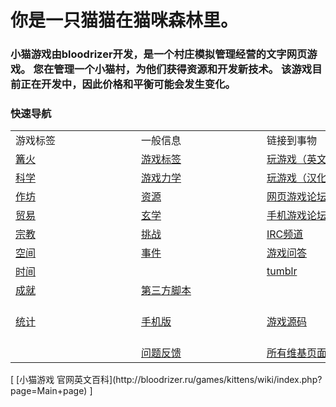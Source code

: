 # 你是一只猫猫在猫咪森林里。
### 小猫游戏由bloodrizer开发，是一个村庄模拟管理经营的文字网页游戏。 您在管理一个小猫村，为他们获得资源和开发新技术。 该游戏目前正在开发中，因此价格和平衡可能会发生变化。
### 快速导航

<table class="wikitable">
	<tbody>
		<tr>
			<td class="em">
				<span style="display:block;width:185px">
							游戏标签
				</span>
			</td>
			<td class="em">
				<span style="display:block;width:185px">
							一般信息
				</span>
			</td>
			<td class="em">
				<span style="display:block;width:185px">
							链接到事物
				</span>
			</td>
			<td class="em">
				<span style="display:block;width:185px">
							多语言
				</span>
			</td>
		</tr>
		<tr>
			<td>
				<a href="?file=001-猫咪百科/01-建筑物/01-食物生产">
							篝火
				</a>
			</td>
			<td>
				<a href="?file=002-常用资料/003-游戏标签">
							游戏标签
				</a>
			</td>
			<td>
				<a href="http://bloodrizer.ru/games/kittens/">玩游戏（英文原版）</a>
			</td>
			<td>
				<a href="http://bloodrizer.ru/games/kittens/wiki/index.php?page=locale-en">
							英语
				</a>
			</td>
		</tr>
		<tr>
			<td>
				<a href="?file=001-猫咪百科/03-科技">
							科学
				</a>
			</td>
			<td>
				<a href="#Game+Mechanics">
							游戏力学
				</a>
			</td>
			<td>
				<a href="https://zhaolinxu.github.io/cat-zh/">玩游戏（汉化版）</a>
			</td>
			<td>
				<a href="http://bloodrizer.ru/games/kittens/wiki/index.php?page=locale-ru">
							俄语
				</a>
			</td>
		</tr>
		<tr>
			<td>
				<a href="?file=001-猫咪百科/04-作坊/01-升级">
							作坊
				</a>
			</td>
			<td>
				<a href="?file=002-常用资料/005-资源介绍">
							资源
				</a>
			</td>
			<td>
				<a href="https://www.reddit.com/r/kittensgame/">网页游戏论坛</a>
			</td>
			<td>
				<a href="http://bloodrizer.ru/games/kittens/wiki/index.php?page=locale-ko">
							韩语
				</a>
			</td>
		</tr>
		<tr>
			<td>
				<a href="?file=001-猫咪百科/05-贸易">
							贸易
				</a>
			</td>
			<td>
				<a href="#Metaphysics">
							玄学
				</a>
			</td>
			<td>
			<a href="https://www.reddit.com/r/kgmobile/">手机游戏论坛</a>
			</td>
			<td>
				<a href="http://bloodrizer.ru/games/kittens/wiki/index.php?page=locale-no">
							挪威
				</a>
			</td>
		</tr>
		<tr>
			<td>
				<a href="#Religion">
							宗教
				</a>
			</td>
			<td>
				<a href="?file=002-常用资料/007-挑战模式">
							挑战
				</a>
			</td>
			<td>
			<a href="http://irc.lc/irc.canternet.org/kittensgame/Kitten@@@@" class="external">
						IRC频道
			</a>
			</td>
			<td>
				<a href="http://bloodrizer.ru/games/kittens/wiki/index.php?page=Deutsch">
							德语
				</a>
			</td>
		</tr>
		<tr>
			<td>
				<a href="#Space">
							空间
				</a>
			</td>
			<td>
				<a href="?file=002-常用资料/006-事件介绍">
							事件
				</a>
			</td>
			<td>
			<a href="http://gaming.stackexchange.com/tags/kittens-game" class="external">
						游戏问答
			</a>
			</td>
			<td>
				<a href="http://bloodrizer.ru/games/kittens/wiki/index.php?page=locale-fr">
							法国
				</a>
			</td>
		</tr>
		<tr>
			<td>
				<a href="?file=001-猫咪百科/08-时间">
							时间
				</a>
			</td>
			<td>
			</td>
			<td>
			<a href="http://kittensgame.tumblr.com/" class="external">
						tumblr
			</a>
			</td>
			<td>
				<a href="http://bloodrizer.ru/games/kittens/wiki/index.php?page=locale-br">
							巴西葡萄牙语
				</a>
			</td>
		</tr>
		<tr>
			<td>
				<a href="?file=001-猫咪百科/09-成就">
							成就
				</a>
			</td>
			<td>
				<a href="?file=004-第三方工具/01-第三方工具">
							第三方脚本
				</a>
			</td>
			<td>
			</td>
			<td>
				<a href="http://bloodrizer.ru/games/kittens/wiki/index.php?page=locale-es">
							西班牙语
				</a>
			</td>
		</tr>
		<tr>
			<td>
				<a href="?file=001-猫咪百科/10-统计">
							统计
				</a>
			</td>
			<td>
				<a href="?file=002-常用资料/002-手机版">
							手机版
				</a>
			</td>
			<td>
				<a href="http://bitbucket.org/bloodrizer/kitten-game" class="external">
							游戏源码
				</a>
			</td>
			<td>
			[简体中文](http://bloodrizer.ru/games/kittens/wiki/index.php?page=locale-chs)
			</td>
		</tr>
		<tr>
			<td>
			</td>
			<td>
				<a href="?file=002-常用资料/004-错误反馈">
							问题反馈
				</a>
			</td>
			<td>
				<a href="http://bloodrizer.ru/games/kittens/wiki/index.php?action=search&amp;query="
				class="external">
							所有维基页面
				</a>
			</td>
			<td>
				<a href="http://bloodrizer.ru/games/kittens/wiki/index.php?page=locales">
							全部语言
				</a>
			</td>
		</tr>
	</tbody>
</table>
[ [小猫游戏 官网英文百科](http://bloodrizer.ru/games/kittens/wiki/index.php?page=Main+page) ]
